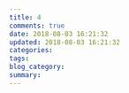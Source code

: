 ```yaml
---
title: 4
comments: true
date: 2018-08-03 16:21:32
updated: 2018-08-03 16:21:32
categories:
tags:
blog_category:
summary:
---
```

